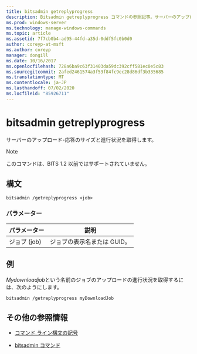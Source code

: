 ```yaml
---
title: bitsadmin getreplyprogress
description: Bitsadmin getreplyprogress コマンドの参照記事。サーバーのアップロード/応答のサイズと進行状況を取得します。
ms.prod: windows-server
ms.technology: manage-windows-commands
ms.topic: article
ms.assetid: 7f7cb0b4-ad95-44fd-a35d-0ddf5fc0b0d0
author: coreyp-at-msft
ms.author: coreyp
manager: dongill
ms.date: 10/16/2017
ms.openlocfilehash: 728a6ba9c63f31403da59dc392cff581ec0e5c83
ms.sourcegitcommit: 2afed2461574a3f53f84fc9ec28d86df3b335685
ms.translationtype: MT
ms.contentlocale: ja-JP
ms.lasthandoff: 07/02/2020
ms.locfileid: "85926711"
---
```

# <a name="bitsadmin-getreplyprogress"></a>bitsadmin getreplyprogress

サーバーのアップロード-応答のサイズと進行状況を取得します。

> [!NOTE]
> このコマンドは、BITS 1.2 以前ではサポートされていません。

## <a name="syntax"></a>構文

```
bitsadmin /getreplyprogress <job>
```

### <a name="parameters"></a>パラメーター

| パラメーター | 説明 |
| -------------- | -------------- |
| ジョブ (job) | ジョブの表示名または GUID。 |

## <a name="examples"></a>例

*Mydownloadjob*という名前のジョブのアップロードの進行状況を取得するには、次のようにします。

```
bitsadmin /getreplyprogress myDownloadJob
```

## <a name="additional-references"></a>その他の参照情報

- [コマンド ライン構文の記号](command-line-syntax-key.md)

- [bitsadmin コマンド](bitsadmin.md)
